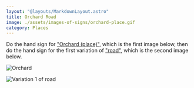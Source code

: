 ```yaml
---
layout: "@layouts/MarkdownLayout.astro"
title: Orchard Road
image: ./assets/images-of-signs/orchard-place.gif
category: Places
---
```


Do the hand sign for ["Orchard (place)"](./orchard-place),
which is the first image below,
then do the hand sign for the first variation of ["road"](./road#variation-1),
which is the second image below.

![Orchard](@signs/orchard-place.gif)

![Variation 1 of road](@signs/road-variation-1.gif)
